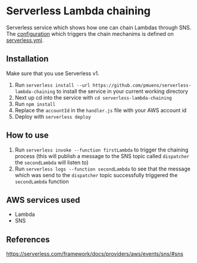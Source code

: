 # Serverless Lambda chaining

Serverless service which shows how one can chain Lambdas through SNS.
The [configuration](https://serverless.com/framework/docs/providers/aws/events/sns/#sns) which triggers the chain mechanims is defined on [serverless.yml](/serverless.yml). 

## Installation

Make sure that you use Serverless v1.

1. Run `serverless install --url https://github.com/pmuens/serverless-lambda-chaining` to install the service in your current working directory
2. Next up cd into the service with `cd serverless-lambda-chaining`
3. Run `npm install`
4. Replace the `accountId` in the `handler.js` file with your AWS account id
5. Deploy with `serverless deploy`

## How to use

1. Run `serverless invoke --function firstLambda` to trigger the chaining process (this will publish a message to the SNS topic called `dispatcher` the `secondLambda` will listen to)
2. Run `serverless logs --function secondLambda` to see that the message which was send to the `dispatcher` topic successfully triggered the `secondLambda` function

## AWS services used

- Lambda
- SNS

## References
https://serverless.com/framework/docs/providers/aws/events/sns/#sns
